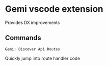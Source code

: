 # Gemi vscode extension

Provides DX improvements

## Commands

`Gemi: Discover Api Routes`

Quickly jump into route handler code

